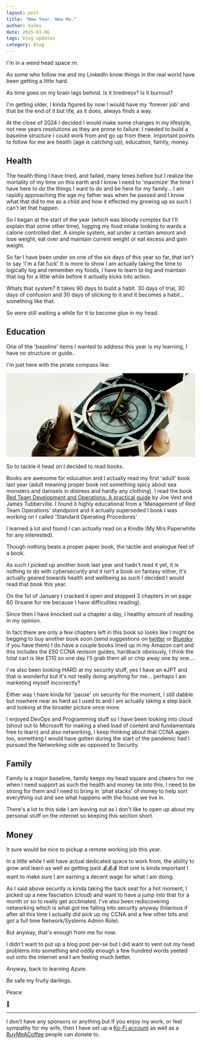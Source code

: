 ```yaml
---
layout: post
title: "New Year. New Me."
author: ha3ks
date: 2025-01-06
tags: blog updates
category: Blog
---
```


I'm in a weird head space rn.

As some who follow me and my LinkedIn know things in the real world have been getting a little hard.

As time goes on my brain lags behind. Is it tiredness? Is it burnout?

I'm getting older, I kinda figured by now I would have my 'forever job' and that be the end of it but life, as it does, always finds a way.

At the close of 2024 I decided I would make some changes in my lifestyle, not new years resolutions as they are prone to failure. I needed to build a baseline structure I could work from and go up from there. Important points to follow for me are health (age is catching up), education, family, money.

## Health

The health thing I have tried, and failed, many times before but I realize the mortality of my time on this earth and I know I need to 'maximize' the time I have here to do the things I want to do and be here for my family... I am rapidly approaching the age my father was when he passed and I know what that did to me as a child and how it effected my growing up as such I can't let that happen.

So I began at the start of the year (which was bloody complex but I'll explain that some other time), logging my food intake looking to wards a calorie controlled diet. A simple system, eat under a certain amount and lose weight, eat over and maintain current weight or eat excess and gain weight.

So far I have been under on one of the six days of this year so far, that isn't to say 'I'm a fat fuck' It is more to show I am actually taking the time to logically log and remember my foods, I have to learn to log and maintain that log for a little while before it actually kicks into action.

Whats that system? It takes 90 days to build a habit. 30 days of trial, 30 days of confusion and 30 days of sticking to it and it becomes a habit... something like that.

So were still waiting a while for it to become glue in my head.

## Education

One of the 'baseline' items I wanted to address this year is my learning, I have no structure or guide.. 

I'm just here with the pirate compass like:

[![2](/assets/blog/NewYearNewMe/compass.gif)](/assets/blog/NewYearNewMe/compass.gif)

So to tackle it head on I decided to read books.

Books are awesome for education and I actually read my first 'adult' book last year (adult meaning proper book not something spicy about sea monsters and damsels in distress and hardly any clothing). I read the book [Red Team Development and Operations: A practical guide](https://amzn.eu/d/7tna984) by Joe Vest and James Tubberville. I found it highly educational from a 'Management of Red Team Operations' standpoint and it actually superseded I book I was working on I called 'Standard Operating Procedures'

I learned a lot and found I can actually read on a Kindle (My Mrs Paperwhite for any interested).

Though nothing beats a proper paper book, the tactile and analogue feel of a book.

As such I picked up another book last year and hadn't read it yet, it is nothing to do with cybersecurity and it isn't a book on fantasy either, it's actually geared towards health and wellbeing as such I decided I would read that book this year. 

On the 1st of January I cracked it open and stopped 3 chapters in on page 60 (Insane for me because I have difficulties reading).

Since then I have knocked out a chapter a day, I healthy amount of reading in my opinion.

In fact there are only a few chapters left in this book so looks like I might be begging to buy another book soon (send suggestions on [twitter](https://x.com/ha3ks) or [Bluesky](https://bsky.app/profile/ha3ks.com) if you have them) I do have a couple books lined up in my Amazon cart and this includes the £50 CCNA revision guides, hardback obviously, I think the total cart is like £110 so one day I'll grab them all or chip away one by one....

I've also been looking HARD at my security stuff, yes I have an eJPT and that is wonderful but it's not really doing anything for me... perhaps I am marketing myself incorrectly?

Either way I have kinda hit 'pause' on security for the moment, I still dabble but nowhere near as hard as I used to and I am actually taking a step back and looking at the broader picture once more.

I enjoyed DevOps and Programming stuff so I have been looking into cloud (shout out to Microsoft for making a shed load of content and fundamentals free to learn) and also networking, I keep thinking about that CCNA again too, something I would have gotten during the start of the pandemic had I pursued the Networking side as opposed to Security.

## Family

Family is a major baseline, family keeps my head square and cheers for me when I need support as such the health and money tie into this, I need to be strong for them and I need to bring in 'phat stacks' of money to help sort everything out and see what happens with the house we live in.

There's a lot to this side I am leaving out as I don't like to open up about my personal stuff on the internet so keeping this section short.

## Money

It sure would be nice to pickup a remote working job this year.

In a little while I will have actual dedicated space to work from, the ability to grow and learn as well as getting paid 💰💰💰 that one is kinda important I want to make sure I am earning a decent wage for what I am doing.

As I said above security is kinda taking the back seat for a hot moment, I picked up a new fasciation (cloud) and want to have a jump into that for a month or so to really get acclimated. I've also been rediscovering networking which is what got me falling into security anyway (hilarious if after all this time I actually did pick up my CCNA and a few other bits and got a full time Network/Systems Admin Role).

But anyway, that's enough from me for now.

I didn't want to put up a blog post per-se but I did want to vent out my head problems into something and oddly enough a few hundred words yeeted out onto the internet and I am feeling much better.

Anyway, back to learning Azure.

Be safe my fruity darlings.

Peace

🤙

-------

I don't have any sponsors or anything but if you enjoy my work, or feel sympathy for my wife, then I have set up a [Ko-Fi account](https://ko-fi.com/ha3ks) as well as a [BuyMeACoffee](https://www.buymeacoffee.com/ha3ks) people can donate to.